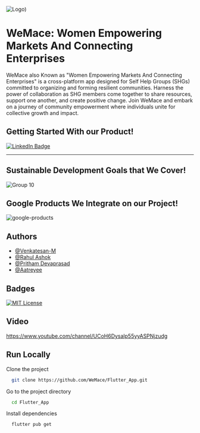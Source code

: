 ![Logo)](https://github.com/WeMace/Flutter_App/assets/127939893/e0a3780d-01c0-4722-a163-17df40b3c663)
# WeMace: Women Empowering Markets And Connecting Enterprises
WeMace also Known as "Women Empowering Markets And Connecting Enterprises" is a cross-platform app designed for Self Help Groups (SHGs) committed to organizing and forming resilient communities. Harness the power of collaboration as SHG members come together to share resources, support one another, and create positive change. Join WeMace and embark on a journey of community empowerment where individuals unite for collective growth and impact.

## Getting Started With our Product!

<a href="https://www.youtube.com/channel/UCoH6Dysalp55yyASPNjzudg">
    <img src="https://img.shields.io/badge/YouTube-%23FF0000.svg?style=for-the-badge&logo=YouTube&logoColor=white" alt="LinkedIn Badge"/>
</a> 	
  
 <hr>

 ## Sustainable Development Goals that We Cover!

![Group 10](https://github.com/WeMace/Flutter_App/assets/127939893/a0c2d82f-fc23-4705-b452-d82ddaa69947)

 ## Google Products We Integrate on our Project!

![google-products](https://github.com/WeMace/Flutter_App/assets/127939893/8b0f92de-a0e0-4add-95ef-d1d9096dab82)
## Authors

- [@Venkatesan-M](https://github.com/Venkatesan-M)
- [@Rahul Ashok](https://github.com/NeuralNinja110)
- [@Pritham Devaprasad](https://github.com/prithamdevaprasad)
- [@Aatreyee](https://github.com/1-three)
## Badges


[![MIT License](https://img.shields.io/badge/License-MIT-green.svg)](https://choosealicense.com/licenses/mit/)



## Video

https://www.youtube.com/channel/UCoH6Dysalp55yyASPNjzudg


## Run Locally

Clone the project

```bash
  git clone https://github.com/WeMace/Flutter_App.git
```

Go to the project directory

```bash
  cd Flutter_App
```

Install dependencies

```bash
  flutter pub get
```
